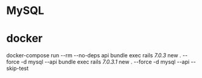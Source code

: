 # MySQL

# docker
docker-compose run --rm --no-deps api bundle exec rails _7.0.3_ new . --force -d mysql --api
bundle exec rails _7.0.3.1_ new . --force -d mysql --api --skip-test
